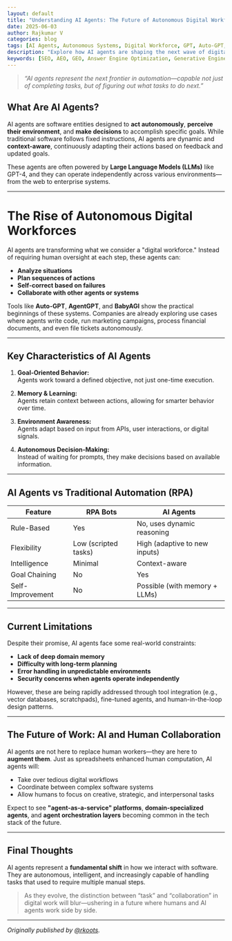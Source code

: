 ```yaml
---
layout: default
title: "Understanding AI Agents: The Future of Autonomous Digital Workforces"
date: 2025-06-03
author: Rajkumar V
categories: blog
tags: [AI Agents, Autonomous Systems, Digital Workforce, GPT, Auto-GPT, RPA, Future of Work]
description: "Explore how AI agents are shaping the next wave of digital automation by combining LLMs with autonomous task execution and adaptive workflows."
keywords: [SEO, AEO, GEO, Answer Engine Optimization, Generative Engine Optimization]
---
```


> *“AI agents represent the next frontier in automation—capable not just of completing tasks, but of figuring out what tasks to do next.”*

## What Are AI Agents?

AI agents are software entities designed to **act autonomously**, **perceive their environment**, and **make decisions** to accomplish specific goals. While traditional software follows fixed instructions, AI agents are dynamic and **context-aware**, continuously adapting their actions based on feedback and updated goals.

These agents are often powered by **Large Language Models (LLMs)** like GPT-4, and they can operate independently across various environments—from the web to enterprise systems.

---

# The Rise of Autonomous Digital Workforces

AI agents are transforming what we consider a "digital workforce." Instead of requiring human oversight at each step, these agents can:

- **Analyze situations**
- **Plan sequences of actions**
- **Self-correct based on failures**
- **Collaborate with other agents or systems**

Tools like **Auto-GPT**, **AgentGPT**, and **BabyAGI** show the practical beginnings of these systems. Companies are already exploring use cases where agents write code, run marketing campaigns, process financial documents, and even file tickets autonomously.

---

## Key Characteristics of AI Agents

1. **Goal-Oriented Behavior:**  
   Agents work toward a defined objective, not just one-time execution.

2. **Memory & Learning:**  
   Agents retain context between actions, allowing for smarter behavior over time.

3. **Environment Awareness:**  
   Agents adapt based on input from APIs, user interactions, or digital signals.

4. **Autonomous Decision-Making:**  
   Instead of waiting for prompts, they make decisions based on available information.

---

## AI Agents vs Traditional Automation (RPA)

| Feature               | RPA Bots                  | AI Agents                         |
|----------------------|---------------------------|-----------------------------------|
| Rule-Based           | Yes                       | No, uses dynamic reasoning        |
| Flexibility          | Low (scripted tasks)      | High (adaptive to new inputs)     |
| Intelligence         | Minimal                   | Context-aware                     |
| Goal Chaining        | No                        | Yes                               |
| Self-Improvement     | No                        | Possible (with memory + LLMs)     |

---

## Current Limitations

Despite their promise, AI agents face some real-world constraints:

- **Lack of deep domain memory**
- **Difficulty with long-term planning**
- **Error handling in unpredictable environments**
- **Security concerns when agents operate independently**

However, these are being rapidly addressed through tool integration (e.g., vector databases, scratchpads), fine-tuned agents, and human-in-the-loop design patterns.

---

## The Future of Work: AI and Human Collaboration

AI agents are not here to replace human workers—they are here to **augment them**. Just as spreadsheets enhanced human computation, AI agents will:

- Take over tedious digital workflows
- Coordinate between complex software systems
- Allow humans to focus on creative, strategic, and interpersonal tasks

Expect to see **"agent-as-a-service" platforms**, **domain-specialized agents**, and **agent orchestration layers** becoming common in the tech stack of the future.

---

## Final Thoughts

AI agents represent a **fundamental shift** in how we interact with software. They are autonomous, intelligent, and increasingly capable of handling tasks that used to require multiple manual steps.

> As they evolve, the distinction between “task” and “collaboration” in digital work will blur—ushering in a future where humans and AI agents work side by side.

---

*Originally published by [@rkoots](https://medium.com/@rkoots/understanding-ai-agents-the-future-of-autonomous-digital-workforces-7294ae0214e3).*

